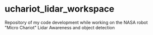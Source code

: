 # uchariot_lidar_workspace
Repository of my code development while working on the NASA robot "Micro Chariot" Lidar Awareness and object detection
